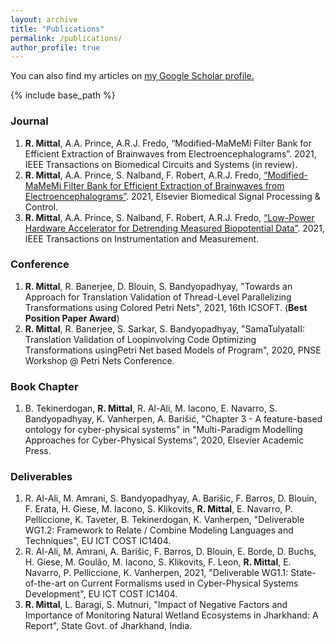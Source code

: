 ```yaml
---
layout: archive
title: "Publications"
permalink: /publications/
author_profile: true
---
```


You can also find my articles on <u><a href="https://scholar.google.com/citations?user=QdKBIGgAAAAJ&hl=en">my Google Scholar profile</a>.</u>


{% include base_path %}
<!---
# {% for post in site.publications reversed %}
#  {% include archive-single.html %}
# {% endfor %}
--->

### Journal
1. **R. Mittal**, A.A. Prince, A.R.J. Fredo, “Modified-MaMeMi Filter Bank for Efficient Extraction of Brainwaves from Electroencephalograms”. 2021, IEEE Transactions on Biomedical Circuits and Systems (in review).
2. **R. Mittal**, A.A. Prince, S. Nalband, F. Robert, A.R.J. Fredo, <a href="https://raks0009.github.io/publication/2021-07-06-momamemi">“Modified-MaMeMi Filter Bank for Efficient Extraction of Brainwaves from Electroencephalograms”</a>. 2021, Elsevier Biomedical Signal Processing & Control. 
3. **R. Mittal**, A.A. Prince, S. Nalband, F. Robert, A.R.J. Fredo, <a href ="https://raks0009.github.io/publication/2020-08-22-amamemi">“Low-Power Hardware Accelerator for Detrending Measured Biopotential Data”</a>. 2021, IEEE Transactions on Instrumentation and Measurement.

### Conference
1. **R. Mittal**, R. Banerjee, D. Blouin, S. Bandyopadhyay, "Towards an Approach for Translation Validation of Thread-Level Parallelizing Transformations using Colored Petri Nets", 2021, 16th ICSOFT. (**Best Position Paper Award**)
2. **R. Mittal**, R. Banerjee, S. Sarkar, S. Bandyopadhyay, "SamaTulyataII: Translation Validation of Loopinvolving Code Optimizing Transformations usingPetri Net based Models of Program", 2020, PNSE Workshop @ Petri Nets Conference.

### Book Chapter
1. B. Tekinerdogan, **R. Mittal**, R. Al-Ali, M. Iacono, E. Navarro, S. Bandyopadhyay, K. Vanherpen, A. Barišić, "Chapter 3 - A feature-based ontology for cyber-physical systems" in "Multi-Paradigm Modelling Approaches for Cyber-Physical Systems", 2020, Elsevier Academic Press.

### Deliverables
1. R. Al-Ali, M. Amrani, S. Bandyopadhyay, A. Barišic, F. Barros, D. Blouin, F. Erata, H. Giese, M. Iacono, S. Klikovits, **R. Mittal**, E. Navarro, P. Pelliccione, K. Taveter, B. Tekinerdogan, K. Vanherpen, "Deliverable WG1.2: Framework to Relate / Combine Modeling Languages and Techniques", EU ICT COST IC1404.
2. R. Al-Ali, M. Amrani, A. Barišic, F. Barros, D. Blouin, E. Borde, D. Buchs, H. Giese, M. Goulão, M. Iacono, S. Klikovits, F. Leon, **R. Mittal**, E. Navarro, P. Pelliccione, K. Vanherpen, 2021, "Deliverable WG1.1: State-of-the-art on Current Formalisms used in Cyber-Physical Systems Development", EU ICT COST IC1404.
3. **R. Mittal**, L. Baragi, S. Mutnuri, "Impact of Negative Factors and Importance of Monitoring Natural Wetland Ecosystems in Jharkhand: A Report", State Govt. of Jharkhand, India.

